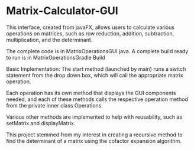 # Matrix-Calculator-GUI
This interface, created from javaFX, allows users to calculate various operations on matrices, such as row reduction, addition, subtraction, multiplication, and the determinant.

The complete code is in MatrixOperationsGUI.java.
A complete build ready to run is in MatrixOperationsGradle Build

Basic Implementation:
The start method (launched by main) runs a switch statement from the drop down box, which will call the appropriate matrix operation.

Each operation has its own method that displays the GUI components needed, and each of these methods calls the respective operation method from the private inner class Operations.

Various other methods are implemented to help with reusability, such as setMatrix and displayMatrix.

This project stemmed from my interest in creating a recursive method to find the determinant of a matrix using the cofactor expansion algorithm. 
